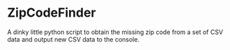 # ZipCodeFinder
A dinky little python script to obtain the missing zip code from a set of CSV data and output new CSV data to the console.
